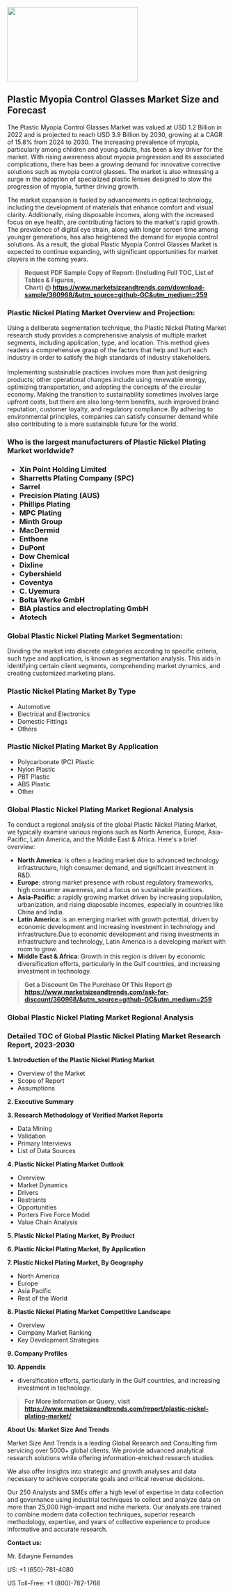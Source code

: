 <p><img class="alignnone size-medium wp-image-20088" src="https://ffe5etoiles.com/wp-content/uploads/2024/12/MST1-300x171.png" alt="" width="300" height="171" /></p><h2>Plastic Myopia Control Glasses Market Size and Forecast</h2><p>The Plastic Myopia Control Glasses Market was valued at USD 1.2 Billion in 2022 and is projected to reach USD 3.9 Billion by 2030, growing at a CAGR of 15.8% from 2024 to 2030. The increasing prevalence of myopia, particularly among children and young adults, has been a key driver for the market. With rising awareness about myopia progression and its associated complications, there has been a growing demand for innovative corrective solutions such as myopia control glasses. The market is also witnessing a surge in the adoption of specialized plastic lenses designed to slow the progression of myopia, further driving growth.</p><p>The market expansion is fueled by advancements in optical technology, including the development of materials that enhance comfort and visual clarity. Additionally, rising disposable incomes, along with the increased focus on eye health, are contributing factors to the market's rapid growth. The prevalence of digital eye strain, along with longer screen time among younger generations, has also heightened the demand for myopia control solutions. As a result, the global Plastic Myopia Control Glasses Market is expected to continue expanding, with significant opportunities for market players in the coming years.</p></p><blockquote id="" class=""><strong>Request PDF Sample Copy of Report: (Including Full TOC, List of Tables &amp; Figures, Chart)&nbsp;@&nbsp;<strong><a href="https://www.marketsizeandtrends.com/download-sample/360968/&utm_source=github-GC&utm_medium=259" target="_blank">https://www.marketsizeandtrends.com/download-sample/360968/&utm_source=github-GC&utm_medium=259</a></strong></strong></blockquote><h3 id="" class="">Plastic Nickel Plating Market&nbsp;Overview and Projection:</h3><p id="" class="">Using a deliberate segmentation technique, the Plastic Nickel Plating Market research study provides a comprehensive analysis of multiple market segments, including application, type, and location. This method gives readers a comprehensive grasp of the factors that help and hurt each industry in order to satisfy the high standards of industry stakeholders. <br /> <br />Implementing sustainable practices involves more than just designing products; other operational changes include using renewable energy, optimizing transportation, and adopting the concepts of the circular economy. Making the transition to sustainability sometimes involves large upfront costs, but there are also long-term benefits, such improved brand reputation, customer loyalty, and regulatory compliance. By adhering to environmental principles, companies can satisfy consumer demand while also contributing to a more sustainable future for the world.</p><h3 id="" class="">Who is the largest manufacturers of&nbsp;Plastic Nickel Plating Market worldwide?</h3><h3 class=""><p><ul><li>Xin Point Holding Limited </li><li> Sharretts Plating Company (SPC) </li><li> Sarrel </li><li> Precision Plating (AUS) </li><li> Phillips Plating </li><li> MPC Plating </li><li> Minth Group </li><li> MacDermid </li><li> Enthone </li><li> DuPont </li><li> Dow Chemical </li><li> Dixline </li><li> Cybershield </li><li> Coventya </li><li> C. Uyemura </li><li> Bolta Werke GmbH </li><li> BIA plastics and electroplating GmbH </li><li> Atotech</li></ul></p></h3><h3 id="" class="">Global&nbsp;Plastic Nickel Plating Market Segmentation:</h3><p id="" class="">Dividing the market into discrete categories according to specific criteria, such type and application, is known as segmentation analysis. This aids in identifying certain client segments, comprehending market dynamics, and creating customized marketing plans.</p><h3 id="" class="">Plastic Nickel Plating Market&nbsp;By Type</h3><p><p><ul><li>Automotive</li><li> Electrical and Electronics</li><li> Domestic Fittings</li><li> Others</p></li></ul></p></p><h3 id="" class="">Plastic Nickel Plating Market&nbsp;By Application</h3><p class=""><p><ul><li>Polycarbonate (PC) Plastic</li><li> Nylon Plastic</li><li> PBT Plastic</li><li> ABS Plastic</li><li> Other</li></ul></p></p><h3 id="" class="">Global Plastic Nickel Plating Market Regional Analysis</h3><p id="" class="">To conduct a regional analysis of the global Plastic Nickel Plating Market, we typically examine various regions such as North America, Europe, Asia-Pacific, Latin America, and the Middle East &amp; Africa. Here's a brief overview:</p><ul><li><strong>North America</strong>: is often a leading market due to advanced technology infrastructure, high consumer demand, and significant investment in R&amp;D.</li><li><strong>Europe</strong>: strong market presence with robust regulatory frameworks, high consumer awareness, and a focus on sustainable practices.</li><li><strong>Asia-Pacific</strong>: a rapidly growing market driven by increasing population, urbanization, and rising disposable incomes, especially in countries like China and India.</li><li><strong>Latin America</strong>: is an emerging market with growth potential, driven by economic development and increasing investment in technology and infrastructure.Due to economic development and rising investments in infrastructure and technology, Latin America is a developing market with room to grow.</li><li><strong>Middle East &amp; Africa</strong>: Growth in this region is driven by economic diversification efforts, particularly in the Gulf countries, and increasing investment in technology.</li></ul><blockquote id="" class=""><strong>Get a Discount On The Purchase Of This Report @ <strong><a href="https://www.marketsizeandtrends.com/ask-for-discount/360968/&utm_source=github-GC&utm_medium=259" target="_blank">https://www.marketsizeandtrends.com/ask-for-discount/360968/&utm_source=github-GC&utm_medium=259</a></strong></strong></blockquote><h3 id="" class="">Global Plastic Nickel Plating Market Regional Analysis</h3><h3 id="" class="">Detailed TOC of Global Plastic Nickel Plating Market Research Report, 2023-2030</h3><p id="" class=""><strong>1. Introduction of the Plastic Nickel Plating Market</strong></p><ul><li>Overview of the Market</li><li>Scope of Report</li><li>Assumptions</li></ul><p id="" class=""><strong>2. Executive Summary</strong></p><p id="" class=""><strong>3. Research Methodology of Verified Market Reports</strong></p><ul><li>Data Mining</li><li>Validation</li><li>Primary Interviews</li><li>List of Data Sources</li></ul><p id="" class=""><strong>4. Plastic Nickel Plating Market Outlook</strong></p><ul><li>Overview</li><li>Market Dynamics</li><li>Drivers</li><li>Restraints</li><li>Opportunities</li><li>Porters Five Force Model</li><li>Value Chain Analysis</li></ul><p id="" class=""><strong>5. Plastic Nickel Plating Market, By Product</strong></p><p id="" class=""><strong>6. Plastic Nickel Plating Market, By Application</strong></p><p id="" class=""><strong>7. Plastic Nickel Plating Market, By Geography</strong></p><ul><li>North America</li><li>Europe</li><li>Asia Pacific</li><li>Rest of the World</li></ul><p id="" class=""><strong>8. Plastic Nickel Plating Market Competitive Landscape</strong></p><ul><li>Overview</li><li>Company Market Ranking</li><li>Key Development Strategies</li></ul><p id="" class=""><strong>9. Company Profiles</strong></p><p id="" class=""><strong>10. Appendix</strong></p><ul><li>diversification efforts, particularly in the Gulf countries, and increasing investment in technology.</li></ul><blockquote id="" class=""><strong>For More Information or Query, visit <strong><strong><a href="https://www.marketsizeandtrends.com/report/plastic-nickel-plating-market/" target="_blank">https://www.marketsizeandtrends.com/report/plastic-nickel-plating-market/</a></strong></strong></strong></blockquote><p id="" class=""><strong>About Us: Market Size And Trends</strong></p><p id="" class="">Market Size And Trends is a leading Global Research and Consulting firm servicing over 5000+ global clients. We provide advanced analytical research solutions while offering information-enriched research studies.</p><p id="" class="">We also offer insights into strategic and growth analyses and data necessary to achieve corporate goals and critical revenue decisions.</p><p id="" class="">Our 250 Analysts and SMEs offer a high level of expertise in data collection and governance using industrial techniques to collect and analyze data on more than 25,000 high-impact and niche markets. Our analysts are trained to combine modern data collection techniques, superior research methodology, expertise, and years of collective experience to produce informative and accurate research.</p><p id="" class=""><strong>Contact us:</strong></p><p id="" class="">Mr. Edwyne Fernandes</p><p id="" class="">US: +1 (650)-781-4080</p><p id="" class="">US Toll-Free: +1 (800)-782-1768</p>
